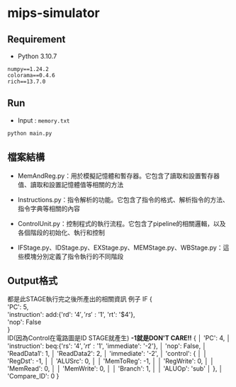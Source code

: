 # mips-simulator

## Requirement
- Python 3.10.7
```
numpy==1.24.2
colorama==0.4.6
rich==13.7.0
```

## Run
- Input : `memory.txt`
```sh
python main.py
```

## 檔案結構
- MemAndReg.py：用於模擬記憶體和暫存器。它包含了讀取和設置暫存器值、讀取和設置記憶體值等相關的方法

- Instructions.py：指令解析的功能。它包含了指令的格式、解析指令的方法、指令字典等相關的內容

- ControlUnit.py：控制程式的執行流程。它包含了pipeline的相關邏輯，以及各個階段的初始化、執行和控制

- IFStage.py、IDStage.py、EXStage.py、MEMStage.py、WBStage.py：這些模塊分別定義了指令執行的不同階段
## Output格式
都是此STAGE執行完之後所產出的相關資訊
例子
IF
{  
   'PC': 5,  
   'instruction': add:{'rd': '$4', 'rs': '$1', 'rt': '$4'},  
   'nop': False  
}  
ID(因為Control在電路圖是ID STAGE就產生)  **-1就是DON'T CARE!!**
{
│   'PC': 4,
│   'instruction': beq:{'rs': '$4', 'rt': '$1', 'immediate': '-2'},
│   'nop': False,
│   'ReadData1': 1,
│   'ReadData2': 2,
│   'immediate': '-2',
│   'control': {
│   │   'RegDst': -1,
│   │   'ALUSrc': 0,
│   │   'MemToReg': -1,
│   │   'RegWrite': 0,
│   │   'MemRead': 0,
│   │   'MemWrite': 0,
│   │   'Branch': 1,
│   │   'ALUOp': 'sub'
│   },
│   'Compare_ID': 0
}
